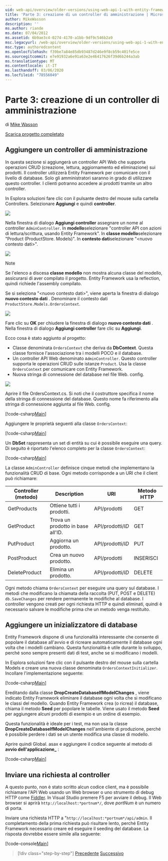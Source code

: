 ```yaml
---
uid: web-api/overview/older-versions/using-web-api-1-with-entity-framework-5/using-web-api-with-entity-framework-part-3
title: 'Parte 3: creazione di un controller di amministrazione | Microsoft Docs'
author: MikeWasson
description: ''
ms.author: riande
ms.date: 07/04/2012
ms.assetid: 6b9ae3c4-0274-4170-a1bb-9df9c546b2a9
msc.legacyurl: /web-api/overview/older-versions/using-web-api-1-with-entity-framework-5/using-web-api-with-entity-framework-part-3
msc.type: authoredcontent
ms.openlocfilehash: f39be7a84e85db93487d246e9f8cb59c401fe5ce
ms.sourcegitcommit: e7e91932a6e91a63e2e46417626f39d6b244a3ab
ms.translationtype: MT
ms.contentlocale: it-IT
ms.lasthandoff: 03/06/2020
ms.locfileid: "78556049"
---
```

# <a name="part-3-creating-an-admin-controller"></a>Parte 3: creazione di un controller di amministrazione

di [Mike Wasson](https://github.com/MikeWasson)

[Scarica progetto completato](https://code.msdn.microsoft.com/ASP-NET-Web-API-with-afa30545)

## <a name="add-an-admin-controller"></a>Aggiungere un controller di amministrazione

In questa sezione si aggiungerà un controller API Web che supporta operazioni CRUD (creazione, lettura, aggiornamento ed eliminazione) sui prodotti. Il controller utilizzerà Entity Framework per comunicare con il livello di database. Solo gli amministratori saranno in grado di utilizzare questo controller. I clienti potranno accedere ai prodotti tramite un altro controller.

In Esplora soluzioni fare clic con il pulsante destro del mouse sulla cartella Controllers. Selezionare **Aggiungi** e quindi **controller**.

![](using-web-api-with-entity-framework-part-3/_static/image1.png)

Nella finestra di dialogo **Aggiungi controller** assegnare un nome al controller `AdminController`. In **modello**selezionare &quot;controller API con azioni di lettura/scrittura, usando Entity Framework&quot;. In **classe modello**selezionare "Product (ProductStore. Models)". In **contesto dati**selezionare "&lt;nuovo contesto dati&gt;".

![](using-web-api-with-entity-framework-part-3/_static/image2.png)

> [!NOTE]
> Se l'elenco a discesa **classe modello** non mostra alcuna classe del modello, assicurarsi di aver compilato il progetto. Entity Framework usa la reflection, quindi richiede l'assembly compilato.

Se si seleziona "&lt;nuovo contesto dati&gt;", viene aperta la finestra di dialogo **nuovo contesto dati** . Denominare il contesto dati `ProductStore.Models.OrdersContext`.

![](using-web-api-with-entity-framework-part-3/_static/image3.png)

Fare clic su **OK** per chiudere la finestra di dialogo **nuovo contesto dati** . Nella finestra di dialogo **Aggiungi controller** fare clic su **Aggiungi**.

Ecco cosa è stato aggiunto al progetto:

- Classe denominata `OrdersContext` che deriva da **DbContext**. Questa classe fornisce l'associazione tra i modelli POCO e il database.
- Un controller API Web denominato `AdminController`. Questo controller supporta le operazioni CRUD sulle istanze `Product`. Usa la classe `OrdersContext` per comunicare con Entity Framework.
- Nuova stringa di connessione del database nel file Web. config.

![](using-web-api-with-entity-framework-part-3/_static/image4.png)

Aprire il file OrdersContext.cs. Si noti che il costruttore specifica il nome della stringa di connessione del database. Questo nome fa riferimento alla stringa di connessione aggiunta al file Web. config.

[!code-csharp[Main](using-web-api-with-entity-framework-part-3/samples/sample1.cs)]

Aggiungere le proprietà seguenti alla classe `OrdersContext`:

[!code-csharp[Main](using-web-api-with-entity-framework-part-3/samples/sample2.cs)]

Un **DbSet** rappresenta un set di entità su cui è possibile eseguire una query. Di seguito è riportato l'elenco completo per la classe `OrdersContext`:

[!code-csharp[Main](using-web-api-with-entity-framework-part-3/samples/sample3.cs)]

La classe `AdminController` definisce cinque metodi che implementano la funzionalità CRUD di base. Ogni metodo corrisponde a un URI che il client può richiamare:

| Controller (metodo) | Description | URI | Metodo HTTP |
| --- | --- | --- | --- |
| GetProducts | Ottiene tutti i prodotti. | API/prodotti | GET |
| GetProduct | Trova un prodotto in base all'ID. | API/prodotti/*ID* | GET |
| PutProduct | Aggiorna un prodotto. | API/prodotti/*ID* | PUT |
| PostProduct | Crea un nuovo prodotto. | API/prodotti | INSERISCI |
| DeleteProduct | Elimina un prodotto. | API/prodotti/*ID* | DELETE |

Ogni metodo chiama `OrdersContext` per eseguire una query sul database. I metodi che modificano la chiamata della raccolta (PUT, POST e DELETE) `db.SaveChanges` per rendere permanente le modifiche al database. I controller vengono creati per ogni richiesta HTTP e quindi eliminati, quindi è necessario salvare le modifiche prima che un metodo venga restituito.

## <a name="add-a-database-initializer"></a>Aggiungere un inizializzatore di database

Entity Framework dispone di una funzionalità interessante che consente di popolare il database all'avvio e di ricreare automaticamente il database ogni volta che i modelli cambiano. Questa funzionalità è utile durante lo sviluppo, perché sono sempre presenti dati di test, anche se si modificano i modelli.

In Esplora soluzioni fare clic con il pulsante destro del mouse sulla cartella Models e creare una nuova classe denominata `OrdersContextInitializer`. Incollare l'implementazione seguente:

[!code-csharp[Main](using-web-api-with-entity-framework-part-3/samples/sample4.cs)]

Ereditando dalla classe **DropCreateDatabaseIfModelChanges** , viene indicato Entity Framework eliminare il database ogni volta che si modificano le classi del modello. Quando Entity Framework crea (o ricrea) il database, chiama il metodo **Seed** per popolare le tabelle. Viene usato il metodo **Seed** per aggiungere alcuni prodotti di esempio e un ordine di esempio.

Questa funzionalità è ideale per i test, ma non usa la classe **DropCreateDatabaseIfModelChanges** nell'ambiente di produzione, perché è possibile perdere i dati se un utente modifica una classe di modello.

Aprire quindi Global. asax e aggiungere il codice seguente al metodo di **avvio dell'applicazione\_** :

[!code-csharp[Main](using-web-api-with-entity-framework-part-3/samples/sample5.cs)]

## <a name="send-a-request-to-the-controller"></a>Inviare una richiesta al controller

A questo punto, non è stato scritto alcun codice client, ma è possibile richiamare l'API Web usando un Web browser o uno strumento di debug HTTP come [Fiddler](http://www.fiddler2.com/fiddler2/). In Visual Studio premere F5 per avviare il debug. Il Web browser si aprirà `http://localhost:*portnum*/`, dove *portNum* è un numero di porta.

Inviare una richiesta HTTP a "`http://localhost:*portnum*/api/admin`. Il completamento della prima richiesta può risultare lento, perché Entity Framework necessario creare ed eseguire il seeding del database. La risposta dovrebbe essere simile alla seguente:

[!code-console[Main](using-web-api-with-entity-framework-part-3/samples/sample6.cmd)]

> [!div class="step-by-step"]
> [Precedente](using-web-api-with-entity-framework-part-2.md)
> [Successivo](using-web-api-with-entity-framework-part-4.md)
